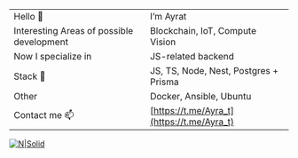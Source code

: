 |    |    |
|----|----|
| Hello 👋 | I’m Ayrat |
| Interesting Areas of possible development | Blockchain, IoT, Compute Vision |
| Now I specialize in | JS-related backend |
| Stack 🎨| JS, TS, Node, Nest, Postgres + Prisma |
| Other | Docker, Ansible, Ubuntu |
| Contact me 📫 | [https://t.me/Ayra_t](https://t.me/Ayra_t) |


[![N|Solid](https://s7141384.sendpul.se/files/emailservice/userfiles/399ae52e60290f00fa6f54a82244774a7141384/laptop-desk.gif)](https://nodesource.com/products/nsolid)
<!---
pro-to-coder/pro-to-coder is a ✨ special ✨ repository because its `README.md` (this file) appears on your GitHub profile.
You can click the Preview link to take a look at your changes.
--->
